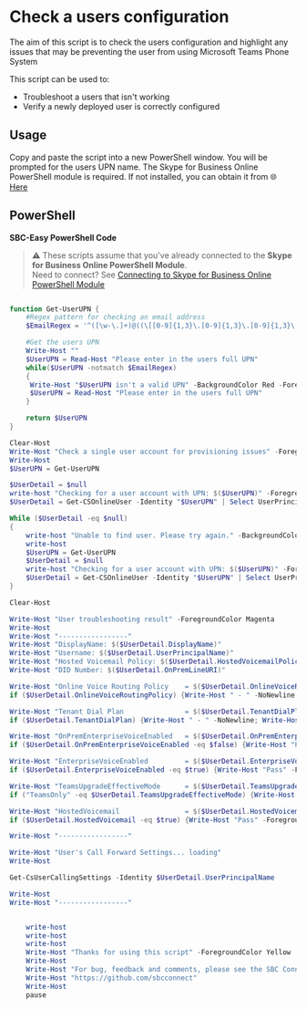 # Check a users configuration
The aim of this script is to check the users configuration and highlight any issues that may be preventing the user from using Microsoft Teams Phone System

This script can be used to:
- Troubleshoot a users that isn't working
- Verify a newly deployed user is correctly configured

## Usage
Copy and paste the script into a new PowerShell window. You will be prompted for the users UPN name.
The Skype for Business Online PowerShell module is required. If not installed, you can obtain it from 🌐 [Here](https://www.microsoft.com/en-us/download/details.aspx?id=39366)

## PowerShell
<i class="fas fa-keyboard"></i> **SBC-Easy PowerShell Code**
> ⚠ These scripts assume that you've already connected to the **Skype for Business Online PowerShell Module**.\
Need to connect? See [Connecting to Skype for Business Online PowerShell Module](connecting-to-sfbo-ps-module.md)

````PowerShell

function Get-UserUPN {
    #Regex pattern for checking an email address
    $EmailRegex = '^([\w-\.]+)@((\[[0-9]{1,3}\.[0-9]{1,3}\.[0-9]{1,3}\.)|(([\w-]+\.)+))([a-zA-Z]{2,4}|[0-9]{1,3})(\]?)$'

    #Get the users UPN
    Write-Host ""
    $UserUPN = Read-Host "Please enter in the users full UPN"
    while($UserUPN -notmatch $EmailRegex)
    {
     Write-Host "$UserUPN isn't a valid UPN" -BackgroundColor Red -ForegroundColor White
     $UserUPN = Read-Host "Please enter in the users full UPN"
    }

    return $UserUPN
}

Clear-Host
Write-Host "Check a single user account for provisioning issues" -ForegroundColor Yellow
Write-Host
$UserUPN = Get-UserUPN

$UserDetail = $null
write-host "Checking for a user account with UPN: $($UserUPN)" -ForegroundColor Yellow
$UserDetail = Get-CSOnlineUser -Identity "$UserUPN" | Select UserPrincipalName, EnterpriseVoiceEnabled, HostedVoiceMail, OnPremLineURI, OnPremEnterpriseVoiceEnabled, DisplayName, TeamsUpgradeEffectiveMode, HostedVoicemailPolicy, OnlineVoiceRoutingPolicy, TenantDialPlan

While ($UserDetail -eq $null)
{
    write-host "Unable to find user. Please try again." -BackgroundColor Red -ForegroundColor White
    write-host
    $UserUPN = Get-UserUPN
    $UserDetail = $null
    write-host "Checking for a user account with UPN: $($UserUPN)" -ForegroundColor Yellow
    $UserDetail = Get-CSOnlineUser -Identity "$UserUPN" | Select UserPrincipalName, EnterpriseVoiceEnabled, HostedVoiceMail, OnPremLineURI, OnPremEnterpriseVoiceEnabled, DisplayName, TeamsUpgradeEffectiveMode, HostedVoicemailPolicy, OnlineVoiceRoutingPolicy, TenantDialPlan
}

Clear-Host

Write-Host "User troubleshooting result" -ForegroundColor Magenta
Write-Host
Write-Host "-----------------"
Write-Host "DisplayName: $($UserDetail.DisplayName)"
Write-Host "Username: $($UserDetail.UserPrincipalName)"
Write-Host "Hosted Voicemail Policy: $($UserDetail.HostedVoicemailPolicy)"
Write-Host "DID Number: $($UserDetail.OnPremLineURI)"

Write-Host "Online Voice Routing Policy    = $($UserDetail.OnlineVoiceRoutingPolicy)" -NoNewline
if ($UserDetail.OnlineVoiceRoutingPolicy) {Write-Host " - " -NoNewline; Write-Host "Pass" -ForegroundColor Green} else {Write-Host "BLANK - " -NoNewline; Write-Host "FAIL" -ForegroundColor Red}

Write-Host "Tenant Dial Plan               = $($UserDetail.TenantDialPlan)" -NoNewline
if ($UserDetail.TenantDialPlan) {Write-Host " - " -NoNewline; Write-Host "Pass" -ForegroundColor Green} else {Write-Host "BLANK - " -NoNewline; Write-Host "FAIL" -ForegroundColor Red}

Write-Host "OnPremEnterpriseVoiceEnabled   = $($UserDetail.OnPremEnterpriseVoiceEnabled) - " -NoNewline
if ($UserDetail.OnPremEnterpriseVoiceEnabled -eq $false) {Write-Host "Pass" -ForegroundColor Green} else {Write-Host "FAIL" -ForegroundColor Red; Write-Host "  User must be migrated to an Online only User to use Teams" -ForegroundColor Yellow}

Write-Host "EnterpriseVoiceEnabled         = $($UserDetail.EnterpriseVoiceEnabled) - " -NoNewline
if ($UserDetail.EnterpriseVoiceEnabled -eq $true) {Write-Host "Pass" -ForegroundColor Green} else {Write-Host "FAIL" -ForegroundColor Red; Write-Host "  Users voicemail not hosted online. Run Set-CsUser with the '-EnterpriseVoiceEnabled `$true' option to resolve" -ForegroundColor Yellow}

Write-Host "TeamsUpgradeEffectiveMode      = $($UserDetail.TeamsUpgradeEffectiveMode) - " -NoNewline
if ("TeamsOnly" -eq $UserDetail.TeamsUpgradeEffectiveMode) {Write-Host "Pass" -ForegroundColor Green} else {Write-Host "FAIL" -ForegroundColor Red; Write-Host "  Users may be unable to receive calls from Call Queues and Auto Attendants. User must be in TeamsOnly mode" -ForegroundColor Yellow}

Write-Host "HostedVoicemail                = $($UserDetail.HostedVoicemail) - " -NoNewline
if ($UserDetail.HostedVoicemail -eq $true) {Write-Host "Pass" -ForegroundColor Green} else {Write-Host "FAIL" -ForegroundColor Red; Write-Host "  Users voicemail not hosted online. Run Set-CsUser with the '-HostedVoiceMail `$true' option to resolve" -ForegroundColor Yellow}

Write-Host "-----------------"

Write-Host "User's Call Forward Settings... loading"
Write-Host

Get-CsUserCallingSettings -Identity $UserDetail.UserPrincipalName

Write-Host
Write-Host "-----------------"


    write-host
    write-host
    write-host
    Write-Host "Thanks for using this script" -ForegroundColor Yellow
    Write-Host
    Write-Host "For bug, feedback and comments, please see the SBC Connect GitHub"
    Write-Host "https://github.com/sbcconnect"
    Write-Host
    pause


````
